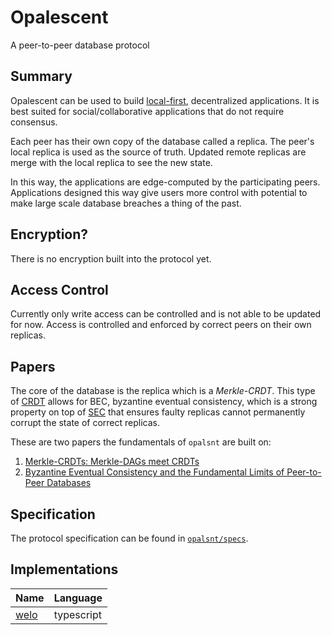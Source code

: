 # Opalescent
A peer-to-peer database protocol

## Summary

Opalescent can be used to build [local-first](https://www.inkandswitch.com/local-first/), decentralized applications.
It is best suited for social/collaborative applications that do not require consensus.

Each peer has their own copy of the database called a replica.
The peer's local replica is used as the source of truth.
Updated remote replicas are merge with the local replica to see the new state.

In this way, the applications are edge-computed by the participating peers.
Applications designed this way give users more control with potential to make large scale database breaches a thing of the past.

## Encryption?

There is no encryption built into the protocol yet.

## Access Control

Currently only write access can be controlled and is not able to be updated for now.
Access is controlled and enforced by correct peers on their own replicas.

## Papers

The core of the database is the replica which is a *Merkle-CRDT*. This type of [CRDT](https://en.wikipedia.org/wiki/Conflict-free_replicated_data_type) allows for BEC, byzantine eventual consistency, which is a strong property on top of [SEC](https://en.wikipedia.org/wiki/Eventual_consistency#Strong_eventual_consistency) that ensures faulty replicas cannot permanently corrupt the state of correct replicas.

These are two papers the fundamentals of `opalsnt` are built on:

1. [Merkle-CRDTs: Merkle-DAGs meet CRDTs](https://research.protocol.ai/publications/merkle-crdts-merkle-dags-meet-crdts/)
2. [Byzantine Eventual Consistency and the Fundamental Limits of Peer-to-Peer Databases](https://github.com/ept/byzantine-eventual)

## Specification

The protocol specification can be found in [`opalsnt/specs`](https://github.com/opalsnt/specs).

## Implementations

| Name | Language |
| --- | --- |
| [welo](https://github.com/opalsnt/welo) | typescript |
